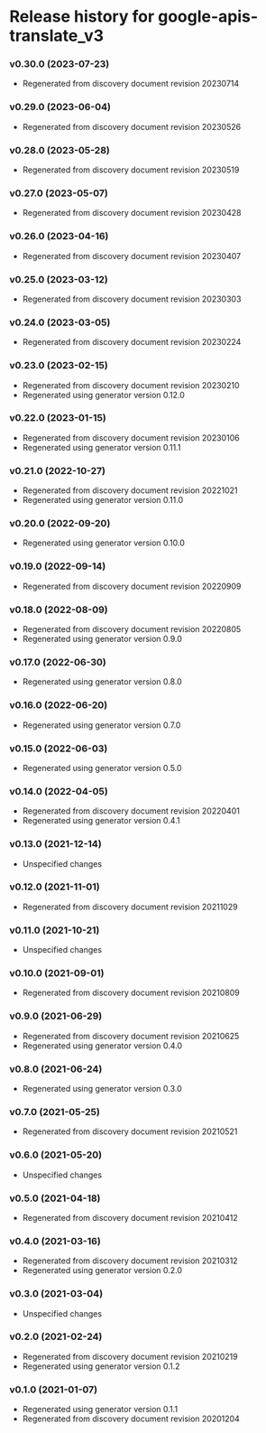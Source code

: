 # Release history for google-apis-translate_v3

### v0.30.0 (2023-07-23)

* Regenerated from discovery document revision 20230714

### v0.29.0 (2023-06-04)

* Regenerated from discovery document revision 20230526

### v0.28.0 (2023-05-28)

* Regenerated from discovery document revision 20230519

### v0.27.0 (2023-05-07)

* Regenerated from discovery document revision 20230428

### v0.26.0 (2023-04-16)

* Regenerated from discovery document revision 20230407

### v0.25.0 (2023-03-12)

* Regenerated from discovery document revision 20230303

### v0.24.0 (2023-03-05)

* Regenerated from discovery document revision 20230224

### v0.23.0 (2023-02-15)

* Regenerated from discovery document revision 20230210
* Regenerated using generator version 0.12.0

### v0.22.0 (2023-01-15)

* Regenerated from discovery document revision 20230106
* Regenerated using generator version 0.11.1

### v0.21.0 (2022-10-27)

* Regenerated from discovery document revision 20221021
* Regenerated using generator version 0.11.0

### v0.20.0 (2022-09-20)

* Regenerated using generator version 0.10.0

### v0.19.0 (2022-09-14)

* Regenerated from discovery document revision 20220909

### v0.18.0 (2022-08-09)

* Regenerated from discovery document revision 20220805
* Regenerated using generator version 0.9.0

### v0.17.0 (2022-06-30)

* Regenerated using generator version 0.8.0

### v0.16.0 (2022-06-20)

* Regenerated using generator version 0.7.0

### v0.15.0 (2022-06-03)

* Regenerated using generator version 0.5.0

### v0.14.0 (2022-04-05)

* Regenerated from discovery document revision 20220401
* Regenerated using generator version 0.4.1

### v0.13.0 (2021-12-14)

* Unspecified changes

### v0.12.0 (2021-11-01)

* Regenerated from discovery document revision 20211029

### v0.11.0 (2021-10-21)

* Unspecified changes

### v0.10.0 (2021-09-01)

* Regenerated from discovery document revision 20210809

### v0.9.0 (2021-06-29)

* Regenerated from discovery document revision 20210625
* Regenerated using generator version 0.4.0

### v0.8.0 (2021-06-24)

* Regenerated using generator version 0.3.0

### v0.7.0 (2021-05-25)

* Regenerated from discovery document revision 20210521

### v0.6.0 (2021-05-20)

* Unspecified changes

### v0.5.0 (2021-04-18)

* Regenerated from discovery document revision 20210412

### v0.4.0 (2021-03-16)

* Regenerated from discovery document revision 20210312
* Regenerated using generator version 0.2.0

### v0.3.0 (2021-03-04)

* Unspecified changes

### v0.2.0 (2021-02-24)

* Regenerated from discovery document revision 20210219
* Regenerated using generator version 0.1.2

### v0.1.0 (2021-01-07)

* Regenerated using generator version 0.1.1
* Regenerated from discovery document revision 20201204

